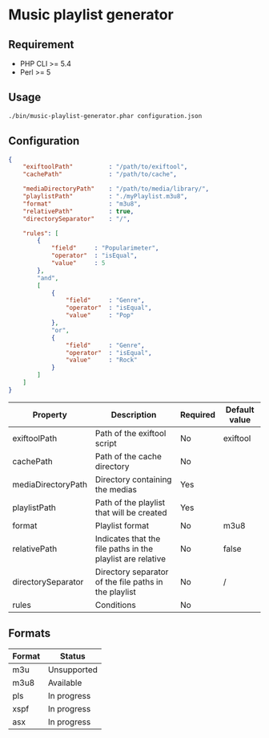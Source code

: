 Music playlist generator
========================

Requirement
-----------

* PHP CLI >= 5.4
* Perl >= 5


Usage
-----
```bash
./bin/music-playlist-generator.phar configuration.json
```

Configuration
-------------
```json
{
    "exiftoolPath"          : "/path/to/exiftool",
    "cachePath"             : "/path/to/cache",

    "mediaDirectoryPath"    : "/path/to/media/library/",
    "playlistPath"          : "./myPlaylist.m3u8",
    "format"                : "m3u8",
    "relativePath"          : true,
    "directorySeparator"    : "/",

    "rules": [
        {
            "field"     : "Popularimeter",
            "operator"  : "isEqual",
            "value"     : 5
        },
        "and",
        [
            {
                "field"     : "Genre",
                "operator"  : "isEqual",
                "value"     : "Pop"
            },
            "or",
            {
                "field"     : "Genre",
                "operator"  : "isEqual",
                "value"     : "Rock"
            }
        ]
    ]
}
```

| Property | Description | Required | Default value |
| -------- | ----------- | -------- | ------------- |
| exiftoolPath | Path of the exiftool script | No | exiftool |
| cachePath | Path of the cache directory | No | |
| mediaDirectoryPath | Directory containing the medias | Yes | |
| playlistPath | Path of the playlist that will be created | Yes | |
| format | Playlist format | No | m3u8 |
| relativePath | Indicates that the file paths in the playlist are relative | No | false |
| directorySeparator | Directory separator of the file paths in the playlist | No | / |
| rules | Conditions | No | |


Formats
-------

| Format | Status      |
| ------ | ----------- |
| m3u    | Unsupported |
| m3u8   | Available   |
| pls    | In progress |
| xspf   | In progress |
| asx    | In progress |
